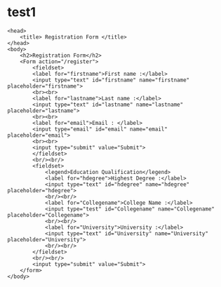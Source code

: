 # test1
<!DOCTYPE html>
    <head>
        <title> Registration Form </title>
    </head>
    <body>
        <h2>Registration Form</h2>
        <Form action="/register">
            <fieldset>
            <label for="firstname">First name :</label>
            <input type="text" id="firstname" name="firstname" placeholder="firstname">
            <br><br>
            <label for="lastname">Last name :</label>
            <input type="text" id="lastname" name="lastname" placeholder="lastname">
            <br><br>
            <label for="email">Email : </label>
            <input type="email" id="email" name="email" placeholder="email">
            <br><br>
            <input type="submit" value="Submit">
            </fieldset>
            <br/><br/>
            <fieldset>
                <legend>Education Qualification</legend>
                <label for="hdegree">Highest Degree :</label>
                <input type="text" id="hdegree" name="hdegree" placeholder="hdegree">
                <br/><br/>
                <label for="Collegename">College Name :</label>
                <input type="test" id="Collegename" name="Collegename" placeholder="Collegename">
                <br/><br/>
                <label for="University">University :</label>
                <input type="text" id="University" name="University" placeholder="University">
                <br/><br/>
            </fieldset>
            <br/><br/>
            <input type="submit" value="Submit">
        </form>
    </body>
</html>
